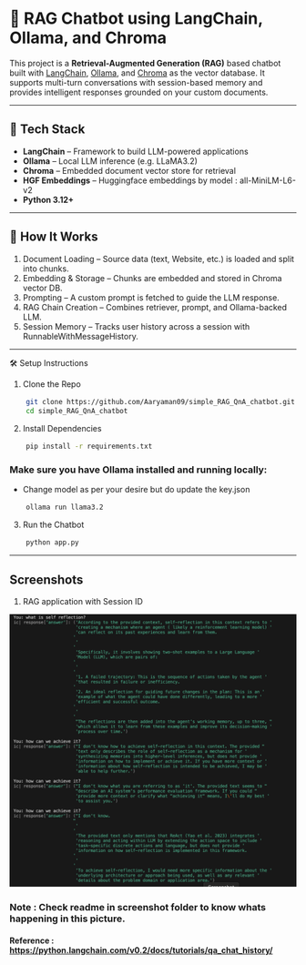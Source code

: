 # 🧠 RAG Chatbot using LangChain, Ollama, and Chroma

This project is a **Retrieval-Augmented Generation (RAG)** based chatbot built with [LangChain](https://www.langchain.com/), [Ollama](https://ollama.com/), and [Chroma](https://www.trychroma.com/) as the vector database. It supports multi-turn conversations with session-based memory and provides intelligent responses grounded on your custom documents.

---

## 🔧 Tech Stack

- **LangChain** – Framework to build LLM-powered applications
- **Ollama** – Local LLM inference (e.g. LLaMA3.2)
- **Chroma** – Embedded document vector store for retrieval
- **HGF Embeddings** – Huggingface embeddings by model : all-MiniLM-L6-v2
- **Python 3.12+**

---

## 🚀 How It Works
1. Document Loading – Source data (text, Website, etc.) is loaded and split into chunks.
2. Embedding & Storage – Chunks are embedded and stored in Chroma vector DB.
3. Prompting – A custom prompt is fetched to guide the LLM response.
4. RAG Chain Creation – Combines retriever, prompt, and Ollama-backed LLM.
5. Session Memory – Tracks user history across a session with RunnableWithMessageHistory.

---

🛠️ Setup Instructions
1. Clone the Repo
```bash
    git clone https://github.com/Aaryaman09/simple_RAG_QnA_chatbot.git
    cd simple_RAG_QnA_chatbot
```

2. Install Dependencies
```bash
    pip install -r requirements.txt
```

### Make sure you have Ollama installed and running locally:
* Change model as per your desire but do update the key.json

```bash
    ollama run llama3.2 
```

3. Run the Chatbot
```bash
    python app.py
```

---

## Screenshots

1. RAG application with Session ID

<img src="https://raw.githubusercontent.com/Aaryaman09/simple_RAG_QnA_chatbot/refs/heads/main/screenshot/RAG_with_Session_Id.png" alt="RAG Architecture" width="800"/>

### **Note** : Check readme in screenshot folder to know whats happening in this picture.

#### Reference : https://python.langchain.com/v0.2/docs/tutorials/qa_chat_history/
